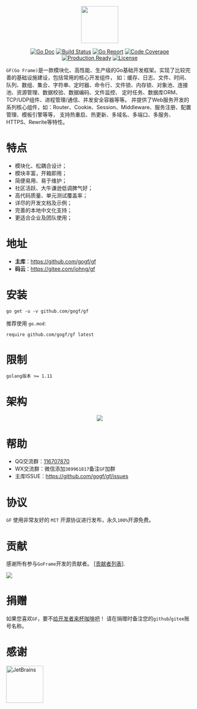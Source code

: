 <div align=center>
<img src="https://gf.cdn.johng.cn/logo.png" width="100"/>

[![Go Doc](https://godoc.org/github.com/gogf/gf?status.svg)](https://godoc.org/github.com/gogf/gf) 
[![Build Status](https://travis-ci.org/gogf/gf.svg?branch=master)](https://travis-ci.org/gogf/gf) 
[![Go Report](https://goreportcard.com/badge/github.com/gogf/gf)](https://goreportcard.com/report/github.com/gogf/gf)
[![Code Coverage](https://codecov.io/gh/gogf/gf/branch/master/graph/badge.svg)](https://codecov.io/gh/gogf/gf/branch/master)
[![Production Ready](https://img.shields.io/badge/production-ready-blue.svg)](https://github.com/gogf/gf)
[![License](https://img.shields.io/github/license/gogf/gf.svg?style=flat)](https://github.com/gogf/gf)

</div>

`GF(Go Frame)`是一款模块化、高性能、生产级的Go基础开发框架。实现了比较完善的基础设施建设，包括常用的核心开发组件，
如：缓存、日志、文件、时间、队列、数组、集合、字符串、定时器、命令行、文件锁、内存锁、对象池、连接池、资源管理、数据校验、数据编码、文件监控、
定时任务、数据库ORM、TCP/UDP组件、进程管理/通信、并发安全容器等等。
并提供了Web服务开发的系列核心组件，如：Router、Cookie、Session、Middleware、服务注册、配置管理、模板引擎等等，
支持热重启、热更新、多域名、多端口、多服务、HTTPS、Rewrite等特性。

# 特点

* 模块化、松耦合设计；
* 模块丰富，开箱即用；
* 简便易用、易于维护；
* 社区活跃、大牛谦逊低调脾气好；
* 高代码质量、单元测试覆盖率；
* 详尽的开发文档及示例；
* 完善的本地中文化支持；
* 更适合企业及团队使用；

# 地址
- **主库**：https://github.com/gogf/gf 
- **码云**：https://gitee.com/johng/gf 

# 安装
```html
go get -u -v github.com/gogf/gf
```
推荐使用
`go.mod`:
```
require github.com/gogf/gf latest
```

# 限制
```html
golang版本 >= 1.11
```

# 架构
<div align=center>
<img src="https://gf.cdn.johng.cn/images/arch.png?v=1"/>
</div>



# 帮助
- QQ交流群：[116707870](//shang.qq.com/wpa/qunwpa?idkey=195f91eceeb5d7fa76009b7cd5a4641f70bf4897b7f5a520635eb26ff17adfe7)
- WX交流群：微信添加`389961817`备注`GF`加群
- 主库ISSUE：https://github.com/gogf/gf/issues

# 协议

`GF` 使用非常友好的 `MIT` 开源协议进行发布，永久`100%`开源免费。

# 贡献

感谢所有参与`GoFrame`开发的贡献者。 [[贡献者列表](https://github.com/gogf/gf/graphs/contributors)].

<a href="https://github.com/gogf/gf/graphs/contributors"><img src="https://opencollective.com/goframe/contributors.svg?width=890&button=false" /></a>



# 捐赠

如果您喜欢`GF`，要不[给开发者来杯咖啡吧](https://github.com/gogf/gf/blob/master/DONATOR.MD)！
请在捐赠时备注您的`github`/`gitee`账号名称。
<!--
# 赞助

赞助支持`GF`框架的快速研发，如果您感兴趣，请联系 john@goframe.org 。
-->

# 感谢
<a href="https://www.jetbrains.com/?from=GoFrame"><img src="images/jetbrains.png" width="100" alt="JetBrains"/></a>



